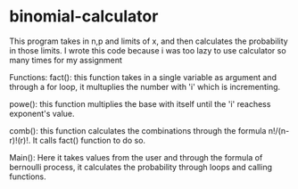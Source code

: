 # binomial-calculator
This program takes in n,p and limits of x, and then calculates the probability in those limits. I wrote this code because i was too lazy to use calculator so many times for my assignment


Functions:
fact(): this function takes in a single variable as argument and through a for loop, it multuplies the number with 'i' which is incrementing.

powe(): this function multiplies the base with itself until the 'i' reachess exponent's value.

comb(): this function calculates the combinations through the formula n!/(n-r)!(r)!. It calls fact() function to do so.

Main(): Here it takes values from the user and through the formula of bernoulli process, it calculates the probability through loops and calling functions.
